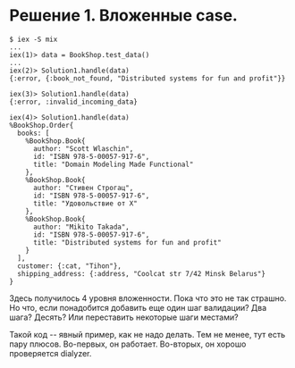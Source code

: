 # Решение 1. Вложенные case.

```elixir-ex
$ iex -S mix
...
iex(1)> data = BookShop.test_data()
...
iex(2)> Solution1.handle(data)
{:error, {:book_not_found, "Distributed systems for fun and profit"}}

iex(3)> Solution1.handle(data)
{:error, :invalid_incoming_data}

iex(4)> Solution1.handle(data)
%BookShop.Order{
  books: [
    %BookShop.Book{
      author: "Scott Wlaschin",
      id: "ISBN 978-5-00057-917-6",
      title: "Domain Modeling Made Functional"
    },
    %BookShop.Book{
      author: "Стивен Строгац",
      id: "ISBN 978-5-00057-917-6",
      title: "Удовольствие от Х"
    },
    %BookShop.Book{
      author: "Mikito Takada",
      id: "ISBN 978-5-00057-917-6",
      title: "Distributed systems for fun and profit"
    }
  ],
  customer: {:cat, "Tihon"},
  shipping_address: {:address, "Coolcat str 7/42 Minsk Belarus"}
}
```

Здесь получилось 4 уровня вложенности. Пока что это не так страшно. Но что, если понадобится добавить еще один шаг валидации? Два шага? Десять? Или переставить некоторые шаги местами?

Такой код -- явный пример, как не надо делать. Тем не менее, тут есть пару плюсов. Во-первых, он работает. Во-вторых, он хорошо проверяется dialyzer.
